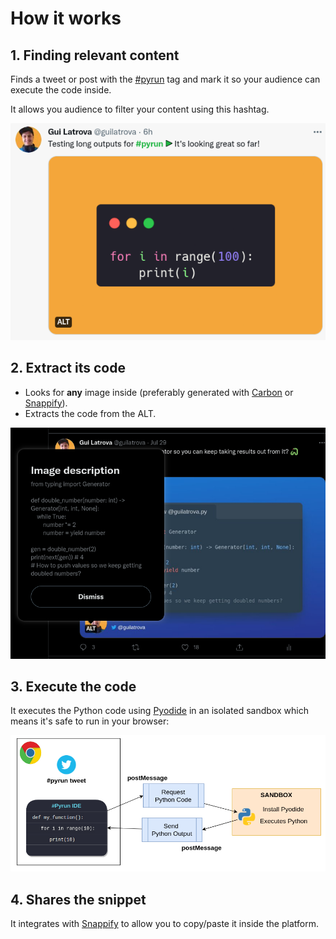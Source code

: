 # How it works

## 1. Finding relevant content

Finds a tweet or post with the [#pyrun](https://twitter.com/hashtag/pyrun) tag and mark it so your audience can execute the code inside.

It allows you audience to filter your content using this hashtag.

![Pyrun tag with run buttons](./img/tweet-standout.png)

## 2. Extract its code

- Looks for **any** image inside (preferably generated with [Carbon](https://carbon.now.sh/) or [Snappify](https://snappify.io/)).
- Extracts the code from the ALT.

![ALT Example](img/tweet-alt-sample.png)

## 3. Execute the code

It executes the Python code using [Pyodide](https://pyodide.org/) in an isolated sandbox which means it's safe to run in your browser:

![Sandbox communication](img/sandbox-communication-example.png)

## 4. Shares the snippet

It integrates with [Snappify](https://snappify.io/) to allow you to copy/paste it inside the platform.
